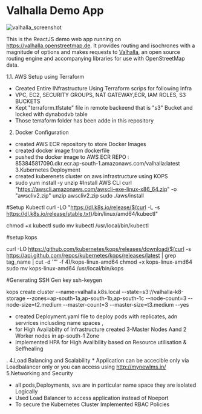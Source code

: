 # Valhalla Demo App

![valhalla_screenshot](https://user-images.githubusercontent.com/10322094/144841673-18ec0772-129d-443e-a040-5172480b0f92.png)

This is the ReactJS demo web app running on https://valhalla.openstreetmap.de. It provides routing and isochrones with a magnitude of options and makes requests to [Valhalla](https://github.com/valhalla/valhalla), an open source routing engine and accompanying libraries for use with OpenStreetMap data.

1.1. AWS Setup using Terraform
* Created Entire INfrastructure Using Terraform scrips for following Infra
* VPC, EC2, SECURITY GROUPS, NAT GATEWAY,ECR, IAM ROLES, S3 BUCKETS
* Kept "terraform.tfstate" file in remote backeend that is "s3" Bucket and locked with dynabodvb table
* Those terraform folder has been adde in this repository
2. Docker Configuration
  * created AWS ECR repository to store Docker Images
  * created docker image from dockerfile
  * pushed the docker image to AWS ECR REPO : 853845817090.dkr.ecr.ap-south-1.amazonaws.com/valhalla:latest
 3.Kubernetes Deployment
   * created kuberenets cluster on aws infrastructure using KOPS
   * sudo yum install -y unzip
#Install AWS CLI
curl "https://awscli.amazonaws.com/awscli-exe-linux-x86_64.zip" -o "awscliv2.zip"
unzip awscliv2.zip
sudo ./aws/install

#Setup Kubectl
curl -LO "https://dl.k8s.io/release/$(curl -L -s https://dl.k8s.io/release/stable.txt)/bin/linux/amd64/kubectl"

chmod +x kubectl
sudo mv kubectl /usr/local/bin/kubectl

#setup kops

curl -LO https://github.com/kubernetes/kops/releases/download/$(curl -s https://api.github.com/repos/kubernetes/kops/releases/latest | grep tag_name | cut -d '"' -f 4)/kops-linux-amd64
chmod +x kops-linux-amd64
sudo mv kops-linux-amd64 /usr/local/bin/kops

#Generating SSH Gen key
ssh-keygen

kops create cluster --name=valhalla.k8s.local --state=s3://valhalla-k8-storage --zones=ap-south-1a,ap-south-1b,ap-south-1c --node-count=3 --node-size=t2.medium --master-count=3 --master-size=t3.medium --yes
* created Deployment.yaml file to deploy pods with replicates, adn servrices inclusding name spaces ,
* for High Availabilty of Infrastructure created 3-Master Nodes Aand 2 Worker nodes in ap-south-1 Zone
* Implemented HPA for High Availbility based on Resource utilisation & Selfhealing

. 4.Load Balancing and Scalability
    * Application can be accecible only via Loadbalancer only or you can access using http://mynewlms.in/
   5.Networking and Security 
   * all pods,Deployments, svs are in particular name space they are isolated Logically
   * Used Load Balancer to access application instead of Noeport
   * To secure the Kubernetes Cluster Implemented RBAC Policies
     
